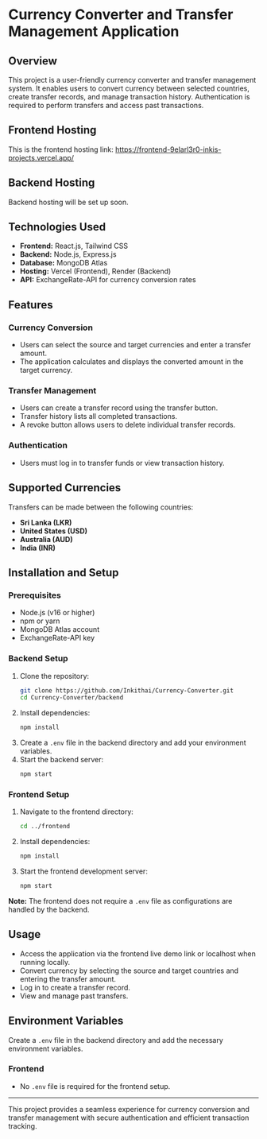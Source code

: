 # Currency Converter and Transfer Management Application

## Overview
This project is a user-friendly currency converter and transfer management system. It enables users to convert currency between selected countries, create transfer records, and manage transaction history. Authentication is required to perform transfers and access past transactions.

## Frontend Hosting
This is the frontend hosting link:
https://frontend-9elarl3r0-inkis-projects.vercel.app/

## Backend Hosting
Backend hosting will be set up soon.

## Technologies Used
- **Frontend:** React.js, Tailwind CSS  
- **Backend:** Node.js, Express.js  
- **Database:** MongoDB Atlas  
- **Hosting:** Vercel (Frontend), Render (Backend)  
- **API:** ExchangeRate-API for currency conversion rates  

## Features
### Currency Conversion
- Users can select the source and target currencies and enter a transfer amount.
- The application calculates and displays the converted amount in the target currency.

### Transfer Management
- Users can create a transfer record using the transfer button.
- Transfer history lists all completed transactions.
- A revoke button allows users to delete individual transfer records.

### Authentication
- Users must log in to transfer funds or view transaction history.

## Supported Currencies
Transfers can be made between the following countries:
- **Sri Lanka (LKR)**
- **United States (USD)**
- **Australia (AUD)**
- **India (INR)**

## Installation and Setup

### Prerequisites
- Node.js (v16 or higher)
- npm or yarn
- MongoDB Atlas account
- ExchangeRate-API key

### Backend Setup
1. Clone the repository:
   ```sh
   git clone https://github.com/Inkithai/Currency-Converter.git
   cd Currency-Converter/backend
   ```
2. Install dependencies:
   ```sh
   npm install
   ```
3. Create a `.env` file in the backend directory and add your environment variables.
4. Start the backend server:
   ```sh
   npm start
   ```

### Frontend Setup
1. Navigate to the frontend directory:
   ```sh
   cd ../frontend
   ```
2. Install dependencies:
   ```sh
   npm install
   ```
3. Start the frontend development server:
   ```sh
   npm start
   ```
**Note:** The frontend does not require a `.env` file as configurations are handled by the backend.

## Usage
- Access the application via the frontend live demo link or localhost when running locally.
- Convert currency by selecting the source and target countries and entering the transfer amount.
- Log in to create a transfer record.
- View and manage past transfers.

## Environment Variables
Create a `.env` file in the backend directory and add the necessary environment variables.

### Frontend
- No `.env` file is required for the frontend setup.

---
This project provides a seamless experience for currency conversion and transfer management with secure authentication and efficient transaction tracking.
